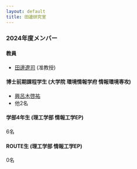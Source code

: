 ```yaml
---
layout: default
title: 田邊研究室
---
```


### 2024年度メンバー

#### 教員

- [田邊遼司](https://ryojitanabe.github.io/index-j) (准教授)

#### 博士前期課程学生 (大学院 環境情報学府 情報環境専攻)

- [興呂木啓祐](https://rogi52.github.io/) 
- 他2名

#### 学部4年生 (理工学部 情報工学EP)

6名

#### ROUTE生 (理工学部 情報工学EP)

0名

